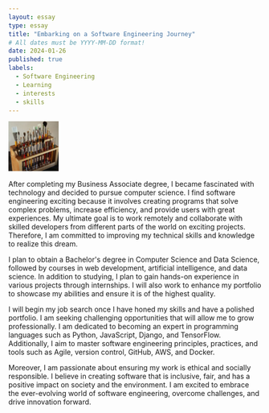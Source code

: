 ```yaml
---
layout: essay
type: essay
title: "Embarking on a Software Engineering Journey"
# All dates must be YYYY-MM-DD format!
date: 2024-01-26
published: true
labels:
  - Software Engineering
  - Learning
  - interests
  - skills
---
```


<img width="100px" class="rounded float-start pe-4" src="../img/igniting/paintbrushes.jpg">

After completing my Business Associate degree, I became fascinated with technology and decided to pursue computer science. I find software engineering exciting because it involves creating programs that solve complex problems, increase efficiency, and provide users with great experiences. My ultimate goal is to work remotely and collaborate with skilled developers from different parts of the world on exciting projects. Therefore, I am committed to improving my technical skills and knowledge to realize this dream. 

I plan to obtain a Bachelor's degree in Computer Science and Data Science, followed by courses in web development, artificial intelligence, and data science. In addition to studying, I plan to gain hands-on experience in various projects through internships. I will also work to enhance my portfolio to showcase my abilities and ensure it is of the highest quality.

I will begin my job search once I have honed my skills and have a polished portfolio. I am seeking challenging opportunities that will allow me to grow professionally. I am dedicated to becoming an expert in programming languages such as Python, JavaScript, Django, and TensorFlow. Additionally, I aim to master software engineering principles, practices, and tools such as Agile, version control, GitHub, AWS, and Docker.

Moreover, I am passionate about ensuring my work is ethical and socially responsible. I believe in creating software that is inclusive, fair, and has a positive impact on society and the environment. I am excited to embrace the ever-evolving world of software engineering, overcome challenges, and drive innovation forward. 

